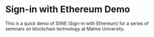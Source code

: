 # Sign-in with Ethereum Demo

This is a quick demo of SIWE (Sign-in with Ethereum) for a series of seminars on blockchain technology at Malmo University.

